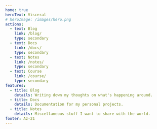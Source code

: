 ```yaml
---
home: true
heroText: Visceral
# heroImage: /images/hero.png
actions:
  - text: Blog
    link: /blog/
    type: secondary
  - text: Docs
    link: /docs/
    type: secondary
  - text: Notes
    link: /notes/
    type: secondary
  - text: Course
    link: /course/
    type: secondary
features:
  - title: Blog
    details: Writing down my thoughts on what's happening around.
  - title: Docs
    details: Documentation for my personal projects.
  - title: Notes
    details: Miscellaneous stuff I want to share with the world.
footer: Az-21
---
```

